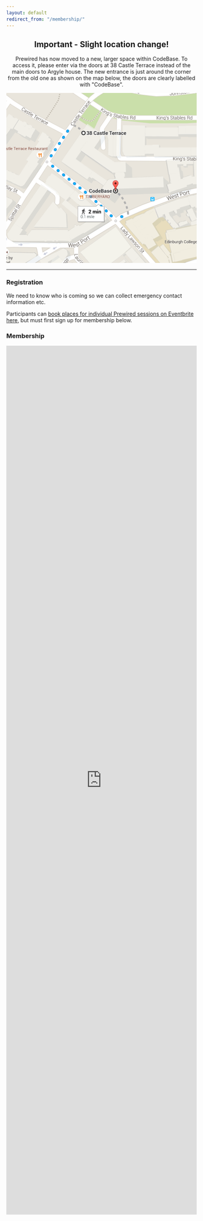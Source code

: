 ```yaml
---
layout: default
redirect_from: "/membership/"
---
```


<div style="text-align:center;">
  <h2>Important - Slight location change!</h2>
  <p>Prewired has now moved to a new, larger space within CodeBase.  To access it, please enter via the doors at 38 Castle Terrace instead of the main doors to
    Argyle house.  The new entrance is just around the corner from the old one as shown on the map below, the doors are clearly labelled with "CodeBase".</p>
  <img src="/img/prewired-redirect.png">
  <hr>
</div>

### Registration

We need to know who is coming so we can collect emergency contact information etc.

Participants can [book places for individual Prewired sessions on Eventbrite here](http://www.eventbrite.co.uk/e/prewired-tickets-12525428895), but must first sign up for membership below.

### Membership

<iframe src="https://docs.google.com/forms/d/13LcWvSVkffDn4AI8pS5EUkNZWgXuY4bXD7V780phOSo/viewform?embedded=true" width="100%" height="2300" frameborder="0" marginheight="0" marginwidth="0">Loading...</iframe>
